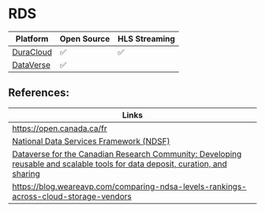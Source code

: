 # RDS


| Platform                                            | Open Source      | HLS Streaming    |
|-----------------------------------------------------|------------------|------------------|
| [DuraCloud](https://github.com/duracloud/duracloud) |:white_check_mark:|:white_check_mark:|
| [DataVerse](https://github.com/IQSS/dataverse)      |:white_check_mark:|                  |        


## References:

| Links |
|---------------------------|
| https://open.canada.ca/fr |
| [National Data Services Framework (NDSF)](https://www.rdc-drc.ca/activities/ndsf/) |
| [Dataverse for the Canadian Research Community: Developing reusable and scalable tools for data deposit, curation, and sharing](https://zenodo.org/record/2555323#.XYUObShKick) |
| https://blog.weareavp.com/comparing-ndsa-levels-rankings-across-cloud-storage-vendors |
